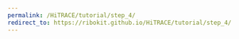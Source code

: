 ```yaml
---
permalink: /HiTRACE/tutorial/step_4/
redirect_to: https://ribokit.github.io/HiTRACE/tutorial/step_4/
---
```


